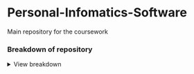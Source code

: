 # Personal-Infomatics-Software
Main repository for the coursework

### Breakdown of repository
<details><summary>View breakdown</summary>
<p>
  
  *note: This repository has been initially setup for java as it's the language that would make most sense for this project*
  
-----------------------------------
  - **ProjectInformation folder**
    - ProjectRequirements text file that has the initial requirements from the specification and space to add additional requirements.
    - MeetingMinutes is a folder containing the minutes taken from each meeting
    - GuideToTheWrittenReport contains condensed information taken from the specification regarding what is expected from the report
    - MarkingScheme is take directly from the specification
    - A pdf copy of the specifcation
---------------------------------
  - **src**
    - main/java contains the java class files that form the program
    - main/resources is the resource folder, e.g. for text files
    - test/java contains the classes that contain unit tests where test cases should be created
-------------------------------------
  - **.github/workflows**
    - Contains the maven.yml folder that controls the continuos integration action that runs the tests in the test folder every time code is pushed to the github
    - Should not need to be changed
--------------------------------------
  - **pom.xml**
    - File required for maven used to automaticly run tests
    - If external libraries are used, they can be added to the project as a dependancy here
-------------------------------------------
  
</p></details>

